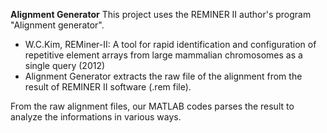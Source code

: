 **Alignment Generator**
This project uses the REMINER II author's program "Alignment generator".
- W.C.Kim, REMiner-II: A tool for rapid identification and configuration of repetitive element arrays from large mammalian chromosomes as a single query (2012)
- Alignment Generator extracts the raw file of the alignment from the result of REMINER II software (.rem file).

From the raw alignment files, our MATLAB codes parses the result to analyze the informations in various ways.
